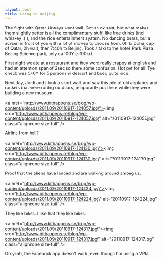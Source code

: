 ```yaml
---
layout: post
title: Being in Beijing
---
```


The flight with Qatar Airways went well. Got an ok seat, but what makes them slightly better is all the complimentary stuff, like free drinks (incl whiskey :) ), and the nice entertainment system. No dancing bears, but a screen in front of you with a lot of movies to choose from. 6h to Doha, cap of Qatar, 2h wait, then 7:40h to Beijing. Took a taxi to the hotel, Park Plaza Beijing Science park, only ca 100Y (~100kr).

First night we ate at a restaurant and they were really crappy at english and had an attention span of 2sec so there some confusion. Hot pot for all! Tye check was 340Y for 5 persons w dessert and beer, quite nice.

Next day, Jordi and I took a short walk and saw this pile of old airplanes and rockets that were rotting outdoors, temporarily put there while they were building a new museum.
<br /><br /><a href=\"http://www.bithappens.se/blog/wp-content/uploads/2011/09/20110917-124057.jpg\"><img src=\"http://www.bithappens.se/blog/wp-content/uploads/2011/09/20110917-124057.jpg\" alt=\"20110917-124057.jpg\" class=\"alignnone size-full\" /></a>

Airline from hell?
<br /><br /><a href=\"http://www.bithappens.se/blog/wp-content/uploads/2011/09/20110917-124130.jpg\"><img src=\"http://www.bithappens.se/blog/wp-content/uploads/2011/09/20110917-124130.jpg\" alt=\"20110917-124130.jpg\" class=\"alignnone size-full\" /></a>

Proof that the aliens have landed and are walking around among us.
<br /><br /><a href=\"http://www.bithappens.se/blog/wp-content/uploads/2011/09/20110917-124224.jpg\"><img src=\"http://www.bithappens.se/blog/wp-content/uploads/2011/09/20110917-124224.jpg\" alt=\"20110917-124224.jpg\" class=\"alignnone size-full\" /></a>

They like bikes. I like that they like bikes.
<br /><br /><a href=\"http://www.bithappens.se/blog/wp-content/uploads/2011/09/20110917-124317.jpg\"><img src=\"http://www.bithappens.se/blog/wp-content/uploads/2011/09/20110917-124317.jpg\" alt=\"20110917-124317.jpg\" class=\"alignnone size-full\" /></a>


Oh yeah, the Facebook app doesn\'t work, even though I\'m using a VPN.